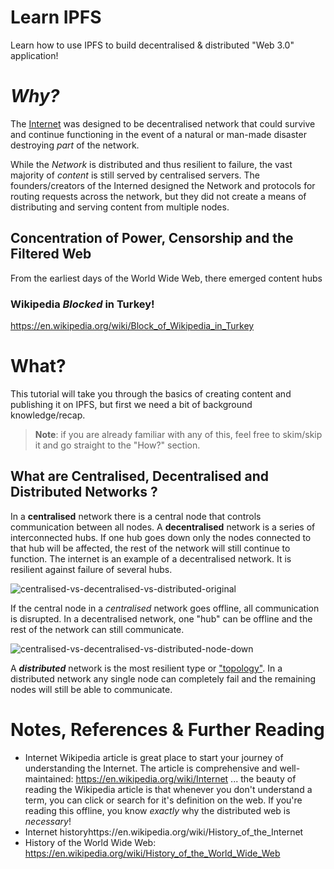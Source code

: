# Learn IPFS

Learn how to use IPFS to build decentralised &amp; distributed "Web 3.0" application!

# _Why?_

The [Internet](https://en.wikipedia.org/wiki/Internet)
was designed to be decentralised network
that could survive and continue functioning in the event of a
natural or man-made disaster destroying _part_ of the network.

While the _Network_ is distributed and thus resilient to failure,
the vast majority of _content_ is still served by centralised servers.
The founders/creators of the Interned designed the Network and protocols
for routing requests across the network,
but they did not create a means
of distributing and serving content from multiple nodes.

## Concentration of Power, Censorship and the Filtered Web

From the earliest days of the World Wide Web,
there emerged content hubs



### Wikipedia _Blocked_ in Turkey!



https://en.wikipedia.org/wiki/Block_of_Wikipedia_in_Turkey

# What?

This tutorial will take you through the basics of creating
content and publishing it on IPFS,
but first we need a bit of background knowledge/recap.

> **Note**: if you are already familiar with any of this,
feel free to skim/skip it and go straight to the "How?" section.

## What are Centralised, Decentralised and Distributed Networks ?

In a **centralised** network there is a central node that controls communication between all nodes.
A **decentralised** network is a series of interconnected hubs. If one hub goes down only the nodes connected to that hub will be affected, the rest of the network will still continue to function.
The internet is an example of a decentralised network. It is resilient against failure of several hubs.

![centralised-vs-decentralised-vs-distributed-original](https://user-images.githubusercontent.com/194400/50022918-9ce26600-ffd5-11e8-846a-38618d7ab483.png)

If the central node in a _centralised_ network goes offline, all communication is disrupted.
In a decentralised network, one "hub" can be offline and the rest of the network can still communicate.

![centralised-vs-decentralised-vs-distributed-node-down](https://user-images.githubusercontent.com/194400/50022916-9c49cf80-ffd5-11e8-9931-c59378ae1a11.png)

A ***distributed*** network is the most resilient type or ["topology"](https://en.wikipedia.org/wiki/Network_topology). In a distributed network any single node can completely fail and the remaining nodes will still be able to communicate.



<!--
_Most_ of the time using _centralised_
is not a "_problem_", Wikipedia

However our existing infrastructure
-->

# Notes, References & Further Reading

+ Internet Wikipedia article is great place to start your journey
of understanding the Internet. The article is comprehensive and well-maintained:
https://en.wikipedia.org/wiki/Internet ... the beauty of reading the
Wikipedia article is that whenever you don't understand a term, you can
click or search for it's definition on the web. If you're reading this
offline, you know _exactly_ why the distributed web is _necessary_!
+ Internet historyhttps://en.wikipedia.org/wiki/History_of_the_Internet
+ History of the World Wide Web:
https://en.wikipedia.org/wiki/History_of_the_World_Wide_Web
